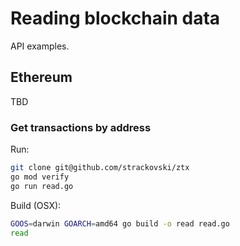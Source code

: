 # Reading blockchain data

API examples.

## Ethereum

TBD

### Get transactions by address

Run:

```bash
git clone git@github.com/strackovski/ztx
go mod verify
go run read.go
```

Build (OSX):

```bash
GOOS=darwin GOARCH=amd64 go build -o read read.go
read
```


